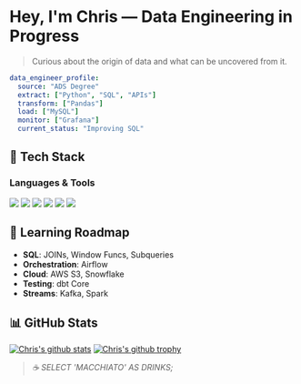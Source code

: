 # Hey, I'm Chris — Data Engineering in Progress
>  Curious about the origin of data and what can be uncovered from it.

```yaml
data_engineer_profile:
  source: "ADS Degree"
  extract: ["Python", "SQL", "APIs"]
  transform: ["Pandas"]
  load: ["MySQL"]
  monitor: ["Grafana"]
  current_status: "Improving SQL"
```

## 🧰 Tech Stack

### Languages & Tools
<p align="left">
  <img src="https://img.shields.io/badge/Python-3776AB?style=for-the-badge&logo=python&logoColor=white" />
  <img src="https://img.shields.io/badge/Pandas-150458?style=for-the-badge&logo=pandas&logoColor=white" />
  <img src="https://img.shields.io/badge/Grafana-F46800?style=for-the-badge&logo=grafana&logoColor=white" />
  <img src="https://img.shields.io/badge/MySQL-00758F?style=for-the-badge&logo=mysql&logoColor=white" />
  <img src="https://img.shields.io/badge/Git-F05032?style=for-the-badge&logo=git&logoColor=white" />
  <img src="https://img.shields.io/badge/Postman-FF6C37?style=for-the-badge&logo=postman&logoColor=white" />
</p>

## 🧭 Learning Roadmap

- **SQL**: JOINs, Window Funcs, Subqueries
- **Orchestration**: Airflow
- **Cloud**: AWS S3, Snowflake
- **Testing**: dbt Core
- **Streams**: Kafka, Spark

## 📊 GitHub Stats
[![Chris's github stats](https://github-readme-stats.vercel.app/api?username=VChristinne&theme=nord&include_all_commits=true&hide=issues)](https://github.com/anuraghazra/github-readme-stats)
[![Chris's github trophy](https://github-profile-trophy.vercel.app/?username=VChristinne&row=1&title=-Stars,-Followers,-Issues,-Reviews&theme=nord&margin-w=3&no-frame=true)](https://github.com/ryo-ma/github-profile-trophy)


> _☕️ SELECT 'MACCHIATO' AS DRINKS;_
